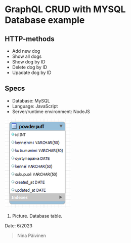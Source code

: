 # GraphQL CRUD with MYSQL Database example

## HTTP-methods
+ Add new dog
+ Show all dogs
+ Show dog by ID
+ Delete dog by ID
+ Upadate dog by ID

## Specs
* Database: MySQL
* Language: JavaScript
* Server/runtime environment: NodeJS

![Alt text](image.png) 
1. Picture. Database table.

Date: 6/2023
> Nina Päivinen
